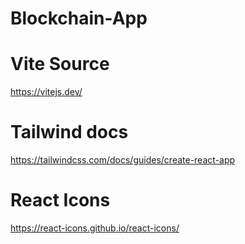 # Blockchain-App

# Vite Source 
https://vitejs.dev/


# Tailwind docs 
https://tailwindcss.com/docs/guides/create-react-app

# React Icons 
https://react-icons.github.io/react-icons/